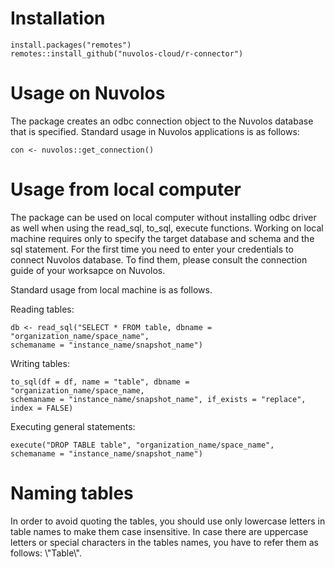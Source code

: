 # Installation

```
install.packages("remotes")
remotes::install_github("nuvolos-cloud/r-connector")
```

# Usage on Nuvolos

The package creates an odbc connection object to the Nuvolos database that is specified. Standard usage in Nuvolos applications is as follows:

```
con <- nuvolos::get_connection()
```


# Usage from local computer

The package can be used on local computer without installing odbc driver as well when using the read_sql, to_sql, execute functions.
Working on local machine requires only to specify the target database and schema and the sql statement. For the first time you need to enter your credentials to connect Nuvolos database. To find them, please consult the connection guide of your worksapce on Nuvolos.

Standard usage from local machine is as follows.

Reading tables:
```
db <- read_sql("SELECT * FROM table, dbname = "organization_name/space_name", 
schemaname = "instance_name/snapshot_name")
```

Writing tables:
```
to_sql(df = df, name = "table", dbname = "organization_name/space_name, 
schemaname = "instance_name/snapshot_name", if_exists = "replace", index = FALSE)
```

Executing general statements:

```
execute("DROP TABLE table", "organization_name/space_name", 
schemaname = "instance_name/snapshot_name")
```

# Naming tables

In order to avoid quoting the tables, you should use only lowercase letters in table names to make them case insensitive. In case there are uppercase letters or special characters in the tables names, you have to refer them as follows: \\"Table\\".



